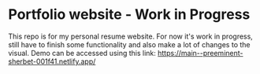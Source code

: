 # Portfolio website - Work in Progress

This repo is for my personal resume website. For now it's work in progress, still have to finish some functionality and also make a lot of changes to the visual. Demo can be accessed using this link: https://main--preeminent-sherbet-001f41.netlify.app/
